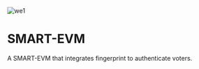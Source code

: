 ![we1](https://github.com/Mohammedlodghar/SMART-EVM/assets/58025557/f762ccd9-5b05-428a-986c-cf14c82b771a)

# SMART-EVM
 A SMART-EVM that integrates fingerprint to authenticate voters.
